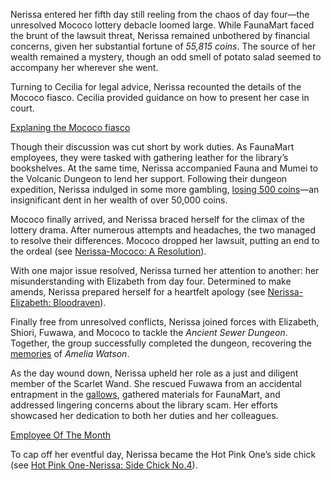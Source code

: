 Nerissa entered her fifth day still reeling from the chaos of day four—the unresolved Mococo lottery debacle loomed large. While FaunaMart faced the brunt of the lawsuit threat, Nerissa remained unbothered by financial concerns, given her substantial fortune of *55,815 coins*. The source of her wealth remained a mystery, though an odd smell of potato salad seemed to accompany her wherever she went.

Turning to Cecilia for legal advice, Nerissa recounted the details of the Mococo fiasco. Cecilia provided guidance on how to present her case in court.

[Explaning the Mococo fiasco](#embed:https://www.youtube.com/live/iy0fMrzhwOY?t=1124)

Though their discussion was cut short by work duties. As FaunaMart employees, they were tasked with gathering leather for the library’s bookshelves. At the same time, Nerissa accompanied Fauna and Mumei to the Volcanic Dungeon to lend her support. Following their dungeon expedition, Nerissa indulged in some more gambling, [losing 500 coins](https://www.youtube.com/live/iy0fMrzhwOY?feature=shared\&t=6495)—an insignificant dent in her wealth of over 50,000 coins.

Mococo finally arrived, and Nerissa braced herself for the climax of the lottery drama. After numerous attempts and headaches, the two managed to resolve their differences. Mococo dropped her lawsuit, putting an end to the ordeal (see [Nerissa-Mococo: A Resolution](#edge:mococo-abyssguard-nerissa-ravencroft-right-2-right-1)).

With one major issue resolved, Nerissa turned her attention to another: her misunderstanding with Elizabeth from day four. Determined to make amends, Nerissa prepared herself for a heartfelt apology (see [Nerissa-Elizabeth: Bloodraven](#edge:elizabeth-rose-bloodflame-nerissa-ravencroft-right-3-left-2)).

Finally free from unresolved conflicts, Nerissa joined forces with Elizabeth, Shiori, Fuwawa, and Mococo to tackle the *Ancient Sewer Dungeon*. Together, the group successfully completed the dungeon, recovering the [memories](https://www.youtube.com/live/Lv6_Xl1u_Ss?feature=shared\&t=5390) of *Amelia Watson*.

As the day wound down, Nerissa upheld her role as a just and diligent member of the Scarlet Wand. She rescued Fuwawa from an accidental entrapment in the [gallows](https://www.youtube.com/live/Lv6_Xl1u_Ss?feature=shared\&t=7252), gathered materials for FaunaMart, and addressed lingering concerns about the library scam. Her efforts showcased her dedication to both her duties and her colleagues.

[Employee Of The Month](#embed:https://www.youtube.com/live/Lv6_Xl1u_Ss?t=8914)

To cap off her eventful day, Nerissa became the Hot Pink One’s side chick (see [Hot Pink One-Nerissa: Side Chick No.4](#edge:hot-pink-one-nerissa-ravencroft-left-2-right-2)).
